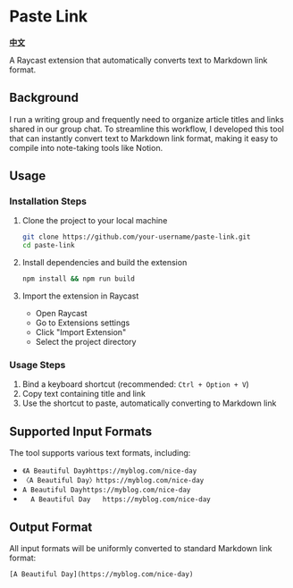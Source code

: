 # Paste Link

**[中文](README.zh.md)**

A Raycast extension that automatically converts text to Markdown link format.

## Background

I run a writing group and frequently need to organize article titles and links shared in our group chat. To streamline this workflow, I developed this tool that can instantly convert text to Markdown link format, making it easy to compile into note-taking tools like Notion.

## Usage

### Installation Steps

1. Clone the project to your local machine
   ```bash
   git clone https://github.com/your-username/paste-link.git
   cd paste-link
   ```

2. Install dependencies and build the extension
   ```bash
   npm install && npm run build
   ```

3. Import the extension in Raycast
   - Open Raycast
   - Go to Extensions settings
   - Click "Import Extension"
   - Select the project directory

### Usage Steps

1. Bind a keyboard shortcut (recommended: `Ctrl + Option + V`)
2. Copy text containing title and link
3. Use the shortcut to paste, automatically converting to Markdown link

## Supported Input Formats

The tool supports various text formats, including:

- `《A Beautiful Day》https://myblog.com/nice-day`
- `〈A Beautiful Day〉https://myblog.com/nice-day`
- `A Beautiful Dayhttps://myblog.com/nice-day`
- `  A Beautiful Day   https://myblog.com/nice-day`

## Output Format

All input formats will be uniformly converted to standard Markdown link format:

```
[A Beautiful Day](https://myblog.com/nice-day)
```
